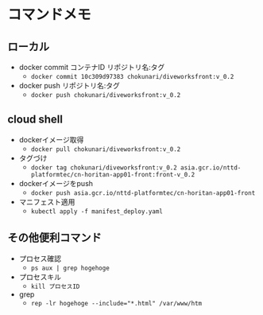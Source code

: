 # コマンドメモ
## ローカル
- docker commit コンテナID リポジトリ名:タグ
    - `docker commit 10c309d97383 chokunari/diveworksfront:v_0.2`
- docker push リポジトリ名:タグ
    - `docker push chokunari/diveworksfront:v_0.2`

## cloud shell
- dockerイメージ取得
    - `docker pull chokunari/diveworksfront:v_0.2`
- タグづけ
    - `docker tag chokunari/diveworksfront:v_0.2 asia.gcr.io/nttd-platformtec/cn-horitan-app01-front:front-v_0.2`
- dockerイメージをpush
    - `docker push asia.gcr.io/nttd-platformtec/cn-horitan-app01-front`
- マニフェスト適用
    - `kubectl apply -f manifest_deploy.yaml`

## その他便利コマンド
- プロセス確認
    - `ps aux | grep hogehoge`
- プロセスキル
    - `kill プロセスID`
- grep
    - `rep -lr hogehoge --include="*.html" /var/www/htm`
